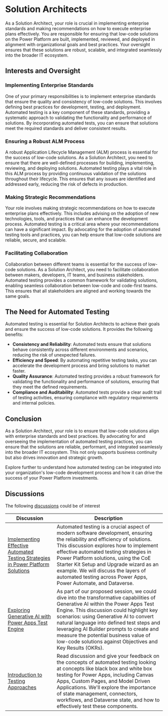 # Solution Architects

As a Solution Architect, your role is crucial in implementing enterprise standards and making recommendations on how to execute enterprise plans effectively. You are responsible for ensuring that low-code solutions on the Power Platform are built, implemented, reviewed, and deployed in alignment with organizational goals and best practices. Your oversight ensures that these solutions are robust, scalable, and integrated seamlessly into the broader IT ecosystem.

## Interests and Oversight

### Implementing Enterprise Standards

One of your primary responsibilities is to implement enterprise standards that ensure the quality and consistency of low-code solutions. This involves defining best practices for development, testing, and deployment. Automated testing is a key component of these standards, providing a systematic approach to validating the functionality and performance of solutions. By incorporating automated tests, you can ensure that solutions meet the required standards and deliver consistent results.

### Ensuring a Robust ALM Process

A robust Application Lifecycle Management (ALM) process is essential for the success of low-code solutions. As a Solution Architect, you need to ensure that there are well-defined processes for building, implementing, reviewing, and deploying solutions. Automated testing plays a vital role in this ALM process by providing continuous validation of the solutions throughout their lifecycle. This ensures that any issues are identified and addressed early, reducing the risk of defects in production.

### Making Strategic Recommendations

Your role involves making strategic recommendations on how to execute enterprise plans effectively. This includes advising on the adoption of new technologies, tools, and practices that can enhance the development process. Automated testing is a critical area where your recommendations can have a significant impact. By advocating for the adoption of automated testing tools and practices, you can help ensure that low-code solutions are reliable, secure, and scalable.

### Facilitating Collaboration

Collaboration between different teams is essential for the success of low-code solutions. As a Solution Architect, you need to facilitate collaboration between makers, developers, IT teams, and business stakeholders. Automated testing provides a common framework for validating solutions, enabling seamless collaboration between low-code and code-first teams. This ensures that all stakeholders are aligned and working towards the same goals.

## The Need for Automated Testing

Automated testing is essential for Solution Architects to achieve their goals and ensure the success of low-code solutions. It provides the following benefits:

- **Consistency and Reliability**: Automated tests ensure that solutions behave consistently across different environments and scenarios, reducing the risk of unexpected failures.
- **Efficiency and Speed**: By automating repetitive testing tasks, you can accelerate the development process and bring solutions to market faster.
- **Quality Assurance**: Automated testing provides a robust framework for validating the functionality and performance of solutions, ensuring that they meet the defined requirements.
- **Compliance and Auditability**: Automated tests provide a clear audit trail of testing activities, ensuring compliance with regulatory requirements and internal policies.

## Conclusion

As a Solution Architect, your role is to ensure that low-code solutions align with enterprise standards and best practices. By advocating for and overseeing the implementation of automated testing practices, you can ensure that the solutions are reliable, performant, and integrated seamlessly into the broader IT ecosystem. This not only supports business continuity but also drives innovation and strategic growth.

Explore further to understand how automated testing can be integrated into your organization's low-code development process and how it can drive the success of your Power Platform investments.

## Discussions

The following [discussions](../discussion/README.md) could be of interest

| Discussion | Description |
|------------|-------------|
[Implementing Effective Automated Testing Strategies in Power Platform Solutions](../discussion/implementing-effective-automated-testing-strategies-in-power-platform-solutions.md) | Automated testing is a crucial aspect of modern software development, ensuring the reliability and efficiency of solutions. This discussion explores how to implement effective automated testing strategies in Power Platform solutions, using the CoE Starter Kit Setup and Upgrade wizard as an example. We will discuss the layers of automated testing across Power Apps, Power Automate, and Dataverse. | [Link](https://github.com/Grant-Archibald-MS/powerfuldev-testing/issues/6)
| [Exploring Generative AI with Power Apps Test Engine](../discussion/generative-ai.md) | As part of our proposed session, we could dive into the transformative capabilities of Generative AI within the Power Apps Test Engine. This discussion could highlight key scenarios: using Generative AI to convert natural language into defined test steps and leveraging AI Builder prompts to create and measure the potential business value of low-code solutions against Objectives and Key Results (OKRs). | [Link](https://github.com/Grant-Archibald-MS/powerfuldev-testing/issues/7)
[Introduction to Testing Approaches](../discussion/introduction-to-testing-approaches.md) | Read discussion and give your feedback on the concepts of automated testing looking at concepts like black box and white box testing for Power Apps, including Canvas Apps, Custom Pages, and Model Driven Applications. We'll explore the importance of state management, connectors, workflows, and Dataverse state, and how to effectively test these components. | [Link](https://github.com/Grant-Archibald-MS/powerfuldev-testing/issues/4)